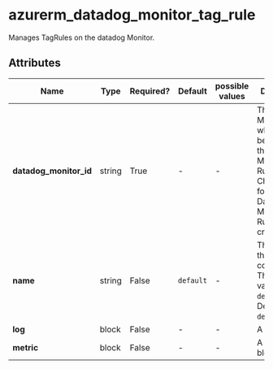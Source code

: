 # azurerm_datadog_monitor_tag_rule

Manages TagRules on the datadog Monitor.

## Attributes

| Name | Type | Required? | Default  | possible values | Description |
| ---- | ---- | --------- | -------- | ----------- | ----------- |
| **datadog_monitor_id** | string | True | -  |  -  | The Datadog Monitor Id which should be used for this Datadog Monitor Tag Rule. Changing this forces a new Datadog Monitor Tag Rule to be created. | 
| **name** | string | False | `default`  |  -  | The name of the Tag Rules configuration. The allowed value is `default`. Defaults to `default`. | 
| **log** | block | False | -  |  -  | A `log` block. | 
| **metric** | block | False | -  |  -  | A `metric` block. | 

